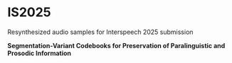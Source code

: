 # IS2025

Resynthesized audio samples for Interspeech 2025 submission

**Segmentation-Variant Codebooks for Preservation of Paralinguistic and Prosodic Information**
